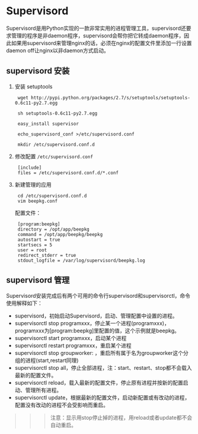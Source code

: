# Supervisord
Supervisord是用Python实现的一款非常实用的进程管理工具，supervisord还要求管理的程序是非daemon程序，supervisord会帮你把它转成daemon程序，因此如果用supervisord来管理nginx的话，必须在nginx的配置文件里添加一行设置daemon off让nginx以非daemon方式启动。


## supervisord 安装
1. 安装 setuptools

		wget http://pypi.python.org/packages/2.7/s/setuptools/setuptools-0.6c11-py2.7.egg
		
		sh setuptools-0.6c11-py2.7.egg 
		
		easy_install supervisor
		
		echo_supervisord_conf >/etc/supervisord.conf
		
		mkdir /etc/supervisord.conf.d

2. 修改配置 `/etc/supervisord.conf`

		[include]
		files = /etc/supervisord.conf.d/*.conf

3. 新建管理的应用

		cd /etc/supervisord.conf.d
		vim beepkg.conf
	
	配置文件：
	
		[program:beepkg]
		directory = /opt/app/beepkg
		command = /opt/app/beepkg/beepkg
		autostart = true
		startsecs = 5
		user = root
		redirect_stderr = true
		stdout_logfile = /var/log/supervisord/beepkg.log
		
## supervisord 管理
Supervisord安装完成后有两个可用的命令行supervisord和supervisorctl，命令使用解释如下：

* supervisord，初始启动Supervisord，启动、管理配置中设置的进程。
* supervisorctl stop programxxx，停止某一个进程(programxxx)，programxxx为[program:beepkg]里配置的值，这个示例就是beepkg。
* supervisorctl start programxxx，启动某个进程
* supervisorctl restart programxxx，重启某个进程
* supervisorctl stop groupworker: ，重启所有属于名为groupworker这个分组的进程(start,restart同理)
* supervisorctl stop all，停止全部进程，注：start、restart、stop都不会载入最新的配置文件。
* supervisorctl reload，载入最新的配置文件，停止原有进程并按新的配置启动、管理所有进程。
* supervisorctl update，根据最新的配置文件，启动新配置或有改动的进程，配置没有改动的进程不会受影响而重启。


>>>注意：显示用stop停止掉的进程，用reload或者update都不会自动重启。		